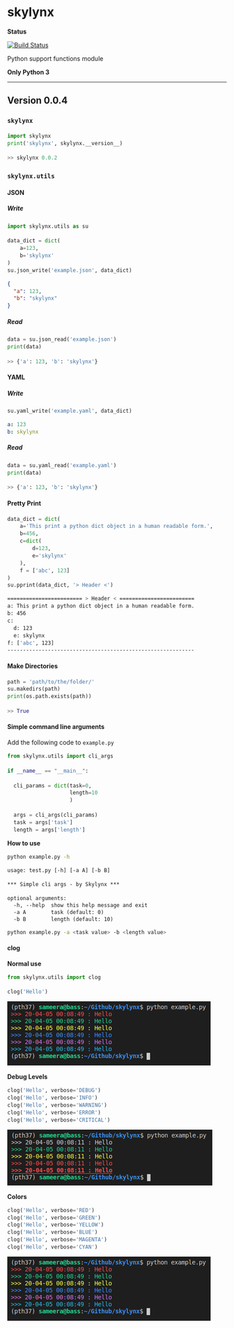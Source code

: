 # skylynx

**Status**

[![Build Status](https://travis-ci.org/basameera/skylynx.svg?branch=master)](https://travis-ci.org/basameera/skylynx)

Python support functions module

**Only Python 3**

---

## Version 0.0.4

### `skylynx` 

``` python
import skylynx
print('skylynx', skylynx.__version__)

>> skylynx 0.0.2
```

### `skylynx.utils` 

#### JSON

##### Write

``` python
import skylynx.utils as su

data_dict = dict(
    a=123,
    b='skylynx'
)
su.json_write('example.json', data_dict)
```

``` json
{
  "a": 123,
  "b": "skylynx"
}
```

##### Read

``` python
data = su.json_read('example.json')
print(data)

>> {'a': 123, 'b': 'skylynx'}
```

#### YAML

##### Write

``` python
su.yaml_write('example.yaml', data_dict)
```

``` yaml
a: 123
b: skylynx
```

##### Read

``` python
data = su.yaml_read('example.yaml')
print(data)

>> {'a': 123, 'b': 'skylynx'}
```

#### Pretty Print

``` python
data_dict = dict(
    a='This print a python dict object in a human readable form.',
    b=456,
    c=dict(
        d=123,
        e='skylynx'
    ),
    f = ['abc', 123]
)
su.pprint(data_dict, '> Header <')
```

``` bash
======================== > Header < ========================
a: This print a python dict object in a human readable form.
b: 456
c:
  d: 123
  e: skylynx
f: ['abc', 123]
------------------------------------------------------------
```

#### Make Directories

``` python
path = 'path/to/the/folder/'
su.makedirs(path)
print(os.path.exists(path))

>> True
```

#### Simple command line arguments

Add the following code to `example.py` 

``` python
from skylynx.utils import cli_args

if __name__ == "__main__":

  cli_params = dict(task=0,
                    length=10
                    )

  args = cli_args(cli_params)
  task = args['task']
  length = args['length']
```

**How to use**

``` bash
python example.py -h
```

``` 
usage: test.py [-h] [-a A] [-b B]

*** Simple cli args - by Skylynx ***

optional arguments:
  -h, --help  show this help message and exit
  -a A        task (default: 0)
  -b B        length (default: 10)
```

``` bash
python example.py -a <task value> -b <length value>
```

#### clog

**Normal use**

``` python
from skylynx.utils import clog

clog('Hello')
```

![alt text](https://raw.githubusercontent.com/basameera/skylynx/master/docs/clog_colors.png)

**Debug Levels**

``` python
clog('Hello', verbose='DEBUG')
clog('Hello', verbose='INFO')
clog('Hello', verbose='WARNING')
clog('Hello', verbose='ERROR')
clog('Hello', verbose='CRITICAL')
```

![alt text](https://raw.githubusercontent.com/basameera/skylynx/master/docs/clog_debug_levels.png)

**Colors**

``` python
clog('Hello', verbose='RED')
clog('Hello', verbose='GREEN')
clog('Hello', verbose='YELLOW')
clog('Hello', verbose='BLUE')
clog('Hello', verbose='MAGENTA')
clog('Hello', verbose='CYAN')
```

![alt text](https://raw.githubusercontent.com/basameera/skylynx/master/docs/clog_colors.png)

